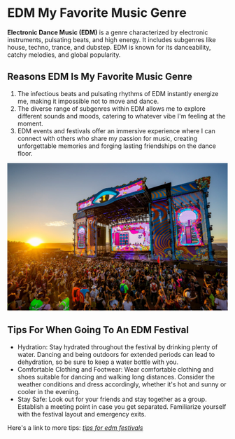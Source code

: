# EDM My Favorite Music Genre
**Electronic Dance Music (EDM)** is a genre characterized by electronic instruments, pulsating beats, and high energy. It includes subgenres like house, techno, trance, and dubstep. EDM is known for its danceability, catchy melodies, and global popularity.

## Reasons EDM Is My Favorite Music Genre
1. The infectious beats and pulsating rhythms of EDM instantly energize me, making it impossible not to move and dance.
2. The diverse range of subgenres within EDM allows me to explore different sounds and moods, catering to whatever vibe I'm feeling at the moment.
3. EDM events and festivals offer an immersive experience where I can connect with others who share my passion for music, creating unforgettable memories and forging lasting friendships on the dance floor.

![edm festival I went to in December 2023](edm1.JPG)

## Tips For When Going To An EDM Festival
- Hydration: Stay hydrated throughout the festival by drinking plenty of water. Dancing and being outdoors for extended periods can lead to dehydration, so be sure to keep a water bottle with you.
- Comfortable Clothing and Footwear: Wear comfortable clothing and shoes suitable for dancing and walking long distances. Consider the weather conditions and dress accordingly, whether it's hot and sunny or cooler in the evening.
- Stay Safe: Look out for your friends and stay together as a group. Establish a meeting point in case you get separated. Familiarize yourself with the festival layout and emergency exits.

Here's a link to more tips: [*tips for edm festivals*](https://www.edmfestivalinsider.com/how-to-prepare-for-an-edm-festival/)
